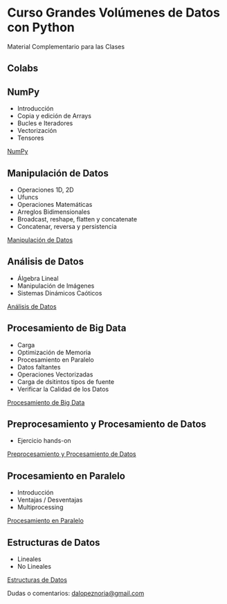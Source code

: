# Curso Grandes Volúmenes de Datos con Python
Material Complementario para las Clases

## Colabs

## NumPy
- Introducción
- Copia y edición de Arrays
- Bucles e Iteradores
- Vectorización
- Tensores

[NumPy](https://colab.research.google.com/drive/17xLjMQEcCkqCUeVyxlp77g_MRoJASkqy#scrollTo=2bMzPjIEprGa)

## Manipulación de Datos
- Operaciones 1D, 2D
- Ufuncs
- Operaciones Matemáticas
- Arreglos Bidimensionales
- Broadcast, reshape, flatten y concatenate
- Concatenar, reversa y persistencia

[Manipulación de Datos](https://colab.research.google.com/drive/1H6H-MBNdTD6L3slE4rGXHc_nxfLheEPx)

## Análisis de Datos
- Álgebra Lineal
- Manipulación de Imágenes
- Sistemas Dinámicos Caóticos

[Análisis de Datos](https://colab.research.google.com/drive/1cTfbYQS-6YwO5_04M5dT_C2IR6k4bp19)

## Procesamiento de Big Data
- Carga
- Optimización de Memoria
- Procesamiento en Paralelo
- Datos faltantes
- Operaciones Vectorizadas
- Carga de dsitintos tipos de fuente
- Verificar la Calidad de los Datos

[Procesamiento de Big Data](https://colab.research.google.com/drive/1zU1hFIl2eGscPV06Al9rS_nUgxU1TAuH)

## Preprocesamiento y Procesamiento de Datos
- Ejercicio hands-on

[Preprocesamiento y Procesamiento de Datos](https://colab.research.google.com/drive/1kvXFDKHivuU0EUyhcMN_YGEkJNQLVOCN)


## Procesamiento en Paralelo
- Introducción
- Ventajas / Desventajas
- Multiprocessing

[Procesamiento en Paralelo](https://colab.research.google.com/drive/1YW0vcrtkSWIIFCjZmz-Fhn8nzuBKx0g7)

## Estructuras de Datos
- Lineales
- No Lineales

[Estructuras de Datos](https://colab.research.google.com/drive/1bRepsXfx-CpRNFPOfi2pIbEt_IIbkWhq)


Dudas o comentarios: dalopeznoria@gmail.com
